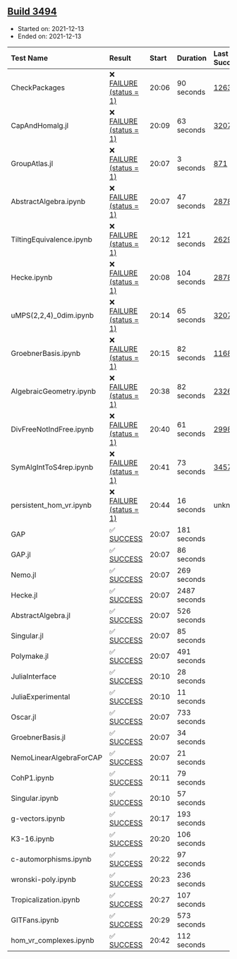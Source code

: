 ## [Build 3494](https://oscarci.mathematik.uni-kl.de/job/oscar-stable/3494/)

* Started on: 2021-12-13
* Ended on: 2021-12-13

| Test Name    | Result | Start | Duration | Last Success | First Failure |
|:-------------|:-------|:------|:---------|:-------------|:--------------|
| CheckPackages | ❌ [FAILURE (status = 1)](https://oscarci.mathematik.uni-kl.de/job/oscar-stable/3494/artifact/logs/build-3494/CheckPackages.log) | 20:06 | 90 seconds | [1263](https://oscarci.mathematik.uni-kl.de/job/oscar-stable/1263/) | [1264](https://oscarci.mathematik.uni-kl.de/job/oscar-stable/1264/) |
| CapAndHomalg.jl | ❌ [FAILURE (status = 1)](https://oscarci.mathematik.uni-kl.de/job/oscar-stable/3494/artifact/logs/build-3494/CapAndHomalg.jl.log) | 20:09 | 63 seconds | [3207](https://oscarci.mathematik.uni-kl.de/job/oscar-stable/3207/) | [3208](https://oscarci.mathematik.uni-kl.de/job/oscar-stable/3208/) |
| GroupAtlas.jl | ❌ [FAILURE (status = 1)](https://oscarci.mathematik.uni-kl.de/job/oscar-stable/3494/artifact/logs/build-3494/GroupAtlas.jl.log) | 20:07 | 3 seconds | [871](https://oscarci.mathematik.uni-kl.de/job/oscar-stable/871/) | [872](https://oscarci.mathematik.uni-kl.de/job/oscar-stable/872/) |
| AbstractAlgebra.ipynb | ❌ [FAILURE (status = 1)](https://oscarci.mathematik.uni-kl.de/job/oscar-stable/3494/artifact/logs/build-3494/AbstractAlgebra.ipynb.log) | 20:07 | 47 seconds | [2878](https://oscarci.mathematik.uni-kl.de/job/oscar-stable/2878/) | [2879](https://oscarci.mathematik.uni-kl.de/job/oscar-stable/2879/) |
| TiltingEquivalence.ipynb | ❌ [FAILURE (status = 1)](https://oscarci.mathematik.uni-kl.de/job/oscar-stable/3494/artifact/logs/build-3494/TiltingEquivalence.ipynb.log) | 20:12 | 121 seconds | [2629](https://oscarci.mathematik.uni-kl.de/job/oscar-stable/2629/) | [2630](https://oscarci.mathematik.uni-kl.de/job/oscar-stable/2630/) |
| Hecke.ipynb | ❌ [FAILURE (status = 1)](https://oscarci.mathematik.uni-kl.de/job/oscar-stable/3494/artifact/logs/build-3494/Hecke.ipynb.log) | 20:08 | 104 seconds | [2878](https://oscarci.mathematik.uni-kl.de/job/oscar-stable/2878/) | [2879](https://oscarci.mathematik.uni-kl.de/job/oscar-stable/2879/) |
| uMPS(2,2,4)_0dim.ipynb | ❌ [FAILURE (status = 1)](https://oscarci.mathematik.uni-kl.de/job/oscar-stable/3494/artifact/logs/build-3494/uMPS-2-2-4-_0dim.ipynb.log) | 20:14 | 65 seconds | [3207](https://oscarci.mathematik.uni-kl.de/job/oscar-stable/3207/) | [3208](https://oscarci.mathematik.uni-kl.de/job/oscar-stable/3208/) |
| GroebnerBasis.ipynb | ❌ [FAILURE (status = 1)](https://oscarci.mathematik.uni-kl.de/job/oscar-stable/3494/artifact/logs/build-3494/GroebnerBasis.ipynb.log) | 20:15 | 82 seconds | [1168](https://oscarci.mathematik.uni-kl.de/job/oscar-stable/1168/) | [1169](https://oscarci.mathematik.uni-kl.de/job/oscar-stable/1169/) |
| AlgebraicGeometry.ipynb | ❌ [FAILURE (status = 1)](https://oscarci.mathematik.uni-kl.de/job/oscar-stable/3494/artifact/logs/build-3494/AlgebraicGeometry.ipynb.log) | 20:38 | 82 seconds | [2326](https://oscarci.mathematik.uni-kl.de/job/oscar-stable/2326/) | [2327](https://oscarci.mathematik.uni-kl.de/job/oscar-stable/2327/) |
| DivFreeNotIndFree.ipynb | ❌ [FAILURE (status = 1)](https://oscarci.mathematik.uni-kl.de/job/oscar-stable/3494/artifact/logs/build-3494/DivFreeNotIndFree.ipynb.log) | 20:40 | 61 seconds | [2998](https://oscarci.mathematik.uni-kl.de/job/oscar-stable/2998/) | [2999](https://oscarci.mathematik.uni-kl.de/job/oscar-stable/2999/) |
| SymAlgIntToS4rep.ipynb | ❌ [FAILURE (status = 1)](https://oscarci.mathematik.uni-kl.de/job/oscar-stable/3494/artifact/logs/build-3494/SymAlgIntToS4rep.ipynb.log) | 20:41 | 73 seconds | [3457](https://oscarci.mathematik.uni-kl.de/job/oscar-stable/3457/) | [3458](https://oscarci.mathematik.uni-kl.de/job/oscar-stable/3458/) |
| persistent_hom_vr.ipynb | ❌ [FAILURE (status = 1)](https://oscarci.mathematik.uni-kl.de/job/oscar-stable/3494/artifact/logs/build-3494/persistent_hom_vr.ipynb.log) | 20:44 | 16 seconds | unknown | unknown |
| GAP | ✅ [SUCCESS](https://oscarci.mathematik.uni-kl.de/job/oscar-stable/3494/artifact/logs/build-3494/GAP.log) | 20:07 | 181 seconds |  |  |
| GAP.jl | ✅ [SUCCESS](https://oscarci.mathematik.uni-kl.de/job/oscar-stable/3494/artifact/logs/build-3494/GAP.jl.log) | 20:07 | 86 seconds |  |  |
| Nemo.jl | ✅ [SUCCESS](https://oscarci.mathematik.uni-kl.de/job/oscar-stable/3494/artifact/logs/build-3494/Nemo.jl.log) | 20:07 | 269 seconds |  |  |
| Hecke.jl | ✅ [SUCCESS](https://oscarci.mathematik.uni-kl.de/job/oscar-stable/3494/artifact/logs/build-3494/Hecke.jl.log) | 20:07 | 2487 seconds |  |  |
| AbstractAlgebra.jl | ✅ [SUCCESS](https://oscarci.mathematik.uni-kl.de/job/oscar-stable/3494/artifact/logs/build-3494/AbstractAlgebra.jl.log) | 20:07 | 526 seconds |  |  |
| Singular.jl | ✅ [SUCCESS](https://oscarci.mathematik.uni-kl.de/job/oscar-stable/3494/artifact/logs/build-3494/Singular.jl.log) | 20:07 | 85 seconds |  |  |
| Polymake.jl | ✅ [SUCCESS](https://oscarci.mathematik.uni-kl.de/job/oscar-stable/3494/artifact/logs/build-3494/Polymake.jl.log) | 20:07 | 491 seconds |  |  |
| JuliaInterface | ✅ [SUCCESS](https://oscarci.mathematik.uni-kl.de/job/oscar-stable/3494/artifact/logs/build-3494/JuliaInterface.log) | 20:10 | 28 seconds |  |  |
| JuliaExperimental | ✅ [SUCCESS](https://oscarci.mathematik.uni-kl.de/job/oscar-stable/3494/artifact/logs/build-3494/JuliaExperimental.log) | 20:10 | 11 seconds |  |  |
| Oscar.jl | ✅ [SUCCESS](https://oscarci.mathematik.uni-kl.de/job/oscar-stable/3494/artifact/logs/build-3494/Oscar.jl.log) | 20:07 | 733 seconds |  |  |
| GroebnerBasis.jl | ✅ [SUCCESS](https://oscarci.mathematik.uni-kl.de/job/oscar-stable/3494/artifact/logs/build-3494/GroebnerBasis.jl.log) | 20:07 | 34 seconds |  |  |
| NemoLinearAlgebraForCAP | ✅ [SUCCESS](https://oscarci.mathematik.uni-kl.de/job/oscar-stable/3494/artifact/logs/build-3494/NemoLinearAlgebraForCAP.log) | 20:07 | 21 seconds |  |  |
| CohP1.ipynb | ✅ [SUCCESS](https://oscarci.mathematik.uni-kl.de/job/oscar-stable/3494/artifact/logs/build-3494/CohP1.ipynb.log) | 20:11 | 79 seconds |  |  |
| Singular.ipynb | ✅ [SUCCESS](https://oscarci.mathematik.uni-kl.de/job/oscar-stable/3494/artifact/logs/build-3494/Singular.ipynb.log) | 20:10 | 57 seconds |  |  |
| g-vectors.ipynb | ✅ [SUCCESS](https://oscarci.mathematik.uni-kl.de/job/oscar-stable/3494/artifact/logs/build-3494/g-vectors.ipynb.log) | 20:17 | 193 seconds |  |  |
| K3-16.ipynb | ✅ [SUCCESS](https://oscarci.mathematik.uni-kl.de/job/oscar-stable/3494/artifact/logs/build-3494/K3-16.ipynb.log) | 20:20 | 106 seconds |  |  |
| c-automorphisms.ipynb | ✅ [SUCCESS](https://oscarci.mathematik.uni-kl.de/job/oscar-stable/3494/artifact/logs/build-3494/c-automorphisms.ipynb.log) | 20:22 | 97 seconds |  |  |
| wronski-poly.ipynb | ✅ [SUCCESS](https://oscarci.mathematik.uni-kl.de/job/oscar-stable/3494/artifact/logs/build-3494/wronski-poly.ipynb.log) | 20:23 | 236 seconds |  |  |
| Tropicalization.ipynb | ✅ [SUCCESS](https://oscarci.mathematik.uni-kl.de/job/oscar-stable/3494/artifact/logs/build-3494/Tropicalization.ipynb.log) | 20:27 | 107 seconds |  |  |
| GITFans.ipynb | ✅ [SUCCESS](https://oscarci.mathematik.uni-kl.de/job/oscar-stable/3494/artifact/logs/build-3494/GITFans.ipynb.log) | 20:29 | 573 seconds |  |  |
| hom_vr_complexes.ipynb | ✅ [SUCCESS](https://oscarci.mathematik.uni-kl.de/job/oscar-stable/3494/artifact/logs/build-3494/hom_vr_complexes.ipynb.log) | 20:42 | 112 seconds |  |  |
